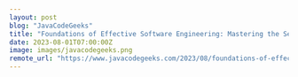 ```yaml
---
layout: post
blog: "JavaCodeGeeks"
title: "Foundations of Effective Software Engineering: Mastering the Seven Core Principles"
date: 2023-08-01T07:00:00Z
image: images/javacodegeeks.png
remote_url: "https://www.javacodegeeks.com/2023/08/foundations-of-effective-software-engineering-mastering-the-seven-core-principles.html"
---
```

